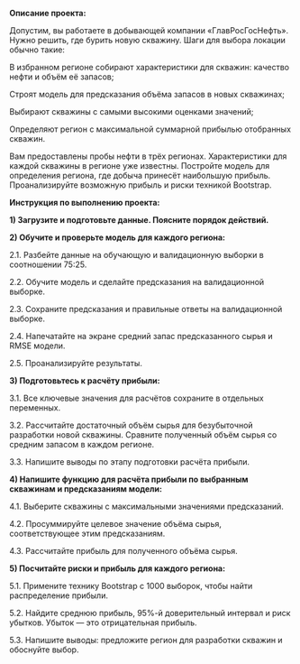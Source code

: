 **Описание проекта:**

Допустим, вы работаете в добывающей компании «ГлавРосГосНефть». Нужно решить, где бурить новую скважину. 
Шаги для выбора локации обычно такие:

В избранном регионе собирают характеристики для скважин: качество нефти и объём её запасов;

Строят модель для предсказания объёма запасов в новых скважинах;

Выбирают скважины с самыми высокими оценками значений;

Определяют регион с максимальной суммарной прибылью отобранных скважин.

Вам предоставлены пробы нефти в трёх регионах. Характеристики для каждой скважины в регионе уже известны. Постройте модель для определения региона, где добыча принесёт 
наибольшую прибыль. Проанализируйте возможную прибыль и риски техникой Bootstrap.

**Инструкция по выполнению проекта:**

**1) Загрузите и подготовьте данные. Поясните порядок действий.**

**2) Обучите и проверьте модель для каждого региона:**
 
 2.1. Разбейте данные на обучающую и валидационную выборки в соотношении 75:25.
 
 2.2. Обучите модель и сделайте предсказания на валидационной выборке.
 
 2.3. Сохраните предсказания и правильные ответы на валидационной выборке.
 
 2.4. Напечатайте на экране средний запас предсказанного сырья и RMSE модели.
 
 2.5. Проанализируйте результаты.

**3) Подготовьтесь к расчёту прибыли:**
 
 3.1. Все ключевые значения для расчётов сохраните в отдельных переменных.
 
 3.2. Рассчитайте достаточный объём сырья для безубыточной разработки новой скважины. Сравните полученный объём сырья со средним запасом в каждом регионе. 
 
 3.3. Напишите выводы по этапу подготовки расчёта прибыли.

**4) Напишите функцию для расчёта прибыли по выбранным скважинам и предсказаниям модели:**
 
 4.1. Выберите скважины с максимальными значениями предсказаний. 
 
 4.2. Просуммируйте целевое значение объёма сырья, соответствующее этим предсказаниям.
 
 4.3. Рассчитайте прибыль для полученного объёма сырья.

**5) Посчитайте риски и прибыль для каждого региона:**
 
 5.1. Примените технику Bootstrap с 1000 выборок, чтобы найти распределение прибыли.
 
 5.2. Найдите среднюю прибыль, 95%-й доверительный интервал и риск убытков. Убыток — это отрицательная прибыль.
 
 5.3. Напишите выводы: предложите регион для разработки скважин и обоснуйте выбор.
